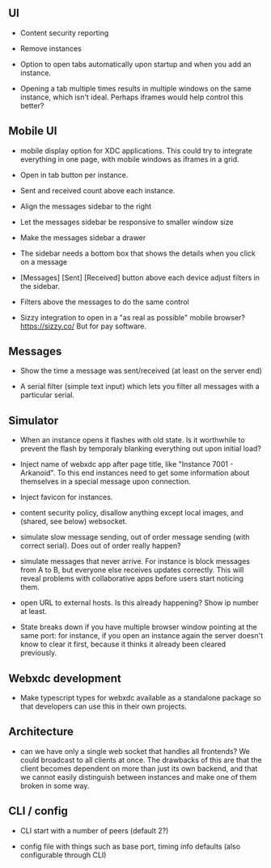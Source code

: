 ## UI

- Content security reporting

- Remove instances

- Option to open tabs automatically upon startup and when you add an instance.

- Opening a tab multiple times results in multiple windows on the same
  instance, which isn't ideal. Perhaps iframes would help control this better?

## Mobile UI

- mobile display option for XDC applications. This could try to integrate
  everything in one page, with mobile windows as iframes in a grid.

- Open in tab button per instance.

- Sent and received count above each instance.

- Align the messages sidebar to the right

- Let the messages sidebar be responsive to smaller window size

- Make the messages sidebar a drawer

- The sidebar needs a bottom box that shows the details when you click
  on a message

- [Messages] [Sent] [Received] button above each device adjust filters in the
  sidebar.

- Filters above the messages to do the same control

- Sizzy integration to open in a "as real as possible" mobile browser?
  https://sizzy.co/ But for pay software.

## Messages

- Show the time a message was sent/received (at least on the server end)

- A serial filter (simple text input) which lets you filter all messages with a
  particular serial.

## Simulator

- When an instance opens it flashes with old state. Is it worthwhile to prevent
  the flash by temporaly blanking everything out upon initial load?

- Inject name of webxdc app after page title, like "Instance 7001 - Arkanoid".
  To this end instances need to get some information about themselves in a
  special message upon connection.

- Inject favicon for instances.

- content security policy, disallow anything except local images,
  and (shared, see below) websocket.

- simulate slow message sending, out of order message sending (with correct
  serial). Does out of order really happen?

- simulate messages that never arrive. For instance is block messages from A to
  B, but everyone else receives updates correctly. This will reveal problems
  with collaborative apps before users start noticing them.

- open URL to external hosts. Is this already happening? Show ip number at
  least.

- State breaks down if you have multiple browser window pointing at the same
  port: for instance, if you open an instance again the server doesn't know to
  clear it first, because it thinks it already been cleared previously.

## Webxdc development

- Make typescript types for webxdc available as a standalone package so that
  developers can use this in their own projects.

## Architecture

- can we have only a single web socket that handles all frontends? We could
  broadcast to all clients at once. The drawbacks of this are that the client
  becomes dependent on more than just its own backend, and that we cannot
  easily distinguish between instances and make one of them broken in some way.

## CLI / config

- CLI start with a number of peers (default 2?)

- config file with things such as base port, timing info defaults (also
  configurable through CLI)
